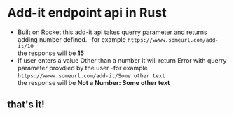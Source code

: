 # Add-it endpoint api in Rust 
- Built on Rocket this add-it api takes querry parameter and returns adding number defined.
-for example    `https://wwww.someurl.com/add-it/10` <br>
the response will be **15**
- If user enters a value Other than a number it'will return Error with querry parameter provdied by the user
-for example    `https://wwww.someurl.com/add-it/Some other text` <br>
the response will be **Not a Number: Some other text**

## that's it!